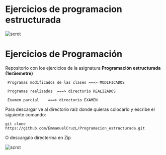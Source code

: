# Ejercicios de programacion estructurada
![scrot](https://www.armadilloamarillo.com/wp-content/uploads/fondo-de-programacion-web_ok.jpg)


       

# Ejercicios de Programación

Repositorio con los ejercicios de la asignatura **Programación estructurada (1erSemetre)** 

     Programas modificados de las clases ===> MODIFICADOS

     Programas realizados  ===> directorio REALIZADOS

     Examen parcial    ===> directorio EXAMEN 


Para descargar ve al directorio raíz donde quieras colocarlo y escribe el siguiente comando:

```console
git clone https://github.com/EmmanuelCruzL/Programacion_estructurada.git
```
O  descargalo directerma en Zip

![scrot](https://i.ibb.co/syhXzPf/d.jpg)
